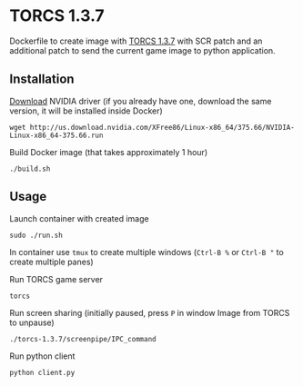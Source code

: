 # **TORCS 1.3.7**
Dockerfile to create image with [TORCS 1.3.7](https://github.com/fmirus/torcs-1.3.7) with SCR patch and an additional patch to send the current game image to python application.

## Installation

[Download](http://www.nvidia.com/Download/index.aspx) NVIDIA driver (if you already have one, download the same version, it will be installed inside Docker)

```wget http://us.download.nvidia.com/XFree86/Linux-x86_64/375.66/NVIDIA-Linux-x86_64-375.66.run```

Build Docker image (that takes approximately 1 hour)

```./build.sh```

## Usage

Launch container with created image

```sudo ./run.sh```

In container use ```tmux``` to create multiple windows (```Ctrl-B %``` or ```Ctrl-B "``` to create multiple panes)

Run TORCS game server

```torcs```

Run screen sharing (initially paused, press ```P``` in window Image from TORCS to unpause)

```./torcs-1.3.7/screenpipe/IPC_command```

Run python client

```python client.py```